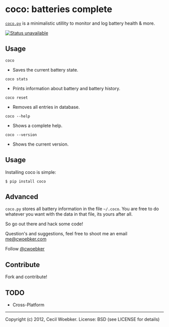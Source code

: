 # coco: batteries complete

[`coco.py`](http://cwoebker.github.com/coco) is a minimalistic utillity to monitor and log battery health & more.

[![Status unavailable](https://secure.travis-ci.org/cwoebker/coco.png?branch=master)](http://travis-ci.org/cwoebker/coco)

## Usage

`coco`

- Saves the current battery state.

`coco stats`

- Prints information about battery and battery history.

`coco reset`

- Removes all entries in database.

`coco --help`

- Shows a complete help.

`coco --version`

- Shows the current version.


## Usage

Installing coco is simple:

    $ pip install coco


## Advanced

``coco.py`` stores all battery information in the file ``~/.coco``.
You are free to do whatever you want with the data in that file,
its yours after all.

So go out there and hack some code!

Question's and suggestions, feel free to shoot me an email <me@cwoebker.com>

Follow [@cwoebker](http://twitter.com/cwoebker)


## Contribute

Fork and contribute!

## TODO

- Cross-Platform

---------------



Copyright (c) 2012, Cecil Woebker.
License: BSD (see LICENSE for details)
